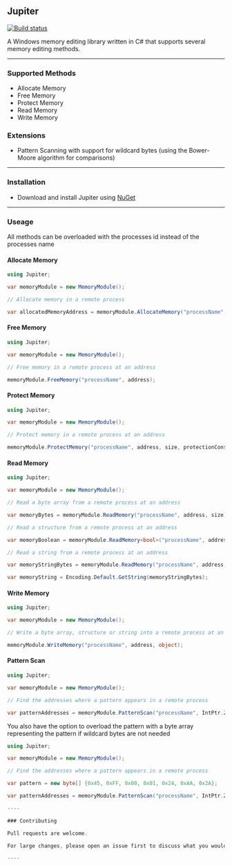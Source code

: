 ## Jupiter

[![Build status](https://ci.appveyor.com/api/projects/status/jp6fnwbq34w012gj?svg=true)](https://ci.appveyor.com/project/Akaion/jupiter)

A Windows memory editing library written in C# that supports several memory editing methods.

----

### Supported Methods

* Allocate Memory
* Free Memory
* Protect Memory
* Read Memory
* Write Memory

### Extensions

* Pattern Scanning with support for wildcard bytes (using the Bower-Moore algorithm for comparisons)

----

### Installation

* Download and install Jupiter using [NuGet](https://www.nuget.org/packages/Jupiter)

----

### Useage

All methods can be overloaded with the processes id instead of the processes name

#### Allocate Memory

```csharp
using Jupiter;

var memoryModule = new MemoryModule();

// Allocate memory in a remote process

var allocatedMemoryAddress = memoryModule.AllocateMemory("processName", size);
```

#### Free Memory

```csharp
using Jupiter;

var memoryModule = new MemoryModule();

// Free memory in a remote process at an address

memoryModule.FreeMemory("processName", address);
```

#### Protect Memory

```csharp
using Jupiter;

var memoryModule = new MemoryModule();

// Protect memory in a remote process at an address

memoryModule.ProtectMemory("processName", address, size, protectionConstant);
```

#### Read Memory

```csharp
using Jupiter;

var memoryModule = new MemoryModule();

// Read a byte array from a remote process at an address

var memoryBytes = memoryModule.ReadMemory("processName", address, size);

// Read a structure from a remote process at an address

var memoryBoolean = memoryModule.ReadMemory<bool>("processName", address);

// Read a string from a remote process at an address

var memoryStringBytes = memoryModule.ReadMemory("processName", address, sizeOfString);

var memoryString = Encoding.Default.GetString(memoryStringBytes);
```

#### Write Memory

```csharp
using Jupiter;

var memoryModule = new MemoryModule();

// Write a byte array, structure or string into a remote process at an address

memoryModule.WriteMemory("processName", address, object);
```

#### Pattern Scan

```csharp
using Jupiter;

var memoryModule = new MemoryModule();

// Find the addresses where a pattern appears in a remote process

var patternAddresses = memoryModule.PatternScan("processName", IntPtr.Zero, "45 FF ?? 01 ?? ?? 2A");
```

You also have the option to overload the pattern with a byte array representing the pattern if wildcard bytes are not needed

```csharp
using Jupiter;

var memoryModule = new MemoryModule();

// Find the addresses where a pattern appears in a remote process

var pattern = new byte[] {0x45, 0xFF, 0x00, 0x01, 0x24, 0xAA, 0x2A};

var patternAddresses = memoryModule.PatternScan("processName", IntPtr.Zero, pattern);

----

### Contributing

Pull requests are welcome. 

For large changes, please open an issue first to discuss what you would like to add.

----
